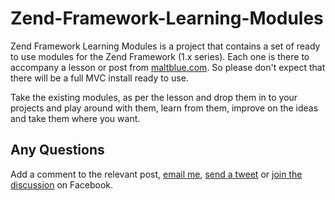 Zend-Framework-Learning-Modules
===============================

Zend Framework Learning Modules is a project that contains a set of ready to use modules for the
Zend Framework (1.x series). Each one is there to accompany a lesson or post from 
[maltblue.com](http://www.maltblue.com/). So please don't expect that there will be a full MVC install ready to use. 

Take the existing modules, as per the lesson and drop them in to your projects and play around 
with them, learn from them, improve on the ideas and take them where you want. 

Any Questions
-------------

Add a comment to the relevant post, [email me](mailto:matthew@maltblue.com), 
[send a tweet](http://www.twitter.com/maltblue)
or [join the discussion](http://www.facebook.com/MaltBlue) on Facebook.